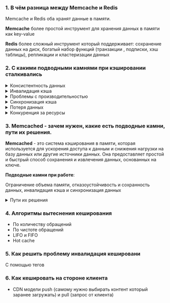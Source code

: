 ### 1. В чём разница между Memcache и Redis

Memcache и Redis оба хранят данные в памяти.

**Memcache** более простой инструмент для хранения данных в памяти как key-value

**Redis** более сложный инструмент который поддерживает: сохранение данных на диск, богатый набор функций (транзакции ,
подписки, хэш таблицы), репликации и кластеризации данных

### 2. С какими подводными камнями при кэшировании сталкивались

<details>
    <summary>Консистентность данных</summary>

Когда данные кэшируются, существует риск расхождения данных между кэшем и источником данных.
</details>

<details>
    <summary>Инвалидация кэша</summary>

Когда данные в источнике данных изменяются или устаревают, необходимо обновить соответствующие данные в кэше.
</details>

<details>
    <summary>Проблемы с производительностью</summary>

Неправильное использование кэширования может привести к ухудшению производительности.
Например, некорректно выбранные ключи кэша или частое обращение к кэшу без необходимости может снизить
производительность системы.
</details>

<details>
    <summary>Синхронизация кэша</summary>

Если приложение работает в распределенной среде с несколькими экземплярами или серверами, необходимо обеспечить
синхронизацию кэша между ними.
</details>

<details>
    <summary>Потеря данных</summary>

Если кэш не настроен или управляется неправильно, возможна потеря данных. Например, при сбое системы или перезапуске
сервера данные в кэше могут быть утрачены.
</details>

<details>
    <summary>Конкуренция за ресурсы</summary>

Если множество запросов одновременно обращается к кэшу, может возникнуть конкуренция за ресурсы.
</details>

### 3. Memcached - зачем нужен, какие есть подводные камни, пути их решения.

**Memcached** - это система кэширования в памяти, которая используется для ускорения доступа к данным и снижения
нагрузки на базу данных или другие источники данных.
Она предоставляет простой и быстрый способ сохранения и извлечения данных, основанных на ключе.

**Подводные камни при работе**:

Ограничение объема памяти, отказоустойчивость и сохранность данных, инвалидация кэша и синхронизация данных

<details>
    <summary>Пути их решения</summary>

- Оптимизация использования памяти

Можно мониторить использование памяти в Memcached и оптимизировать размеры хранимых данных или реализовать стратегию
устаревания данных для удаления неиспользуемых записей.

- Репликация и перезапуск

Можно настроить репликацию Memcached, чтобы иметь резервные копии данных в случае сбоев.

- Инвалидация кэша

Используйте стратегии инвалидации кэша, такие как временные метки или событийные системы, чтобы определить, когда данные
в Memcached должны быть обновлены.

- Координация и синхронизация

Разработайте соответствующие механизмы синхронизации и координации для обновления данных в Memcached
</details>

### 4. Алгоритмы вытеснения кеширования
- По количеству обращений
- По чистоте обращений
- LIFO и FIFO
- Hot cache

### 5. Как решить проблему инвалидация кешировани
С помощью тегов

### 6. Как кешировать на стороне клиента
- CDN модели push (самому нужно выбирать контент который заранее загружать) и pull (запрос от клиента)
